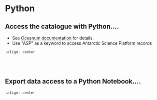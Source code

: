 # Python

## Access the catalogue with Python....
- See [Oceanum documentation](https://docs.oceanum.io/) for details.
- Use "ASP" as a keyword to access Antarctic Science Platform records 
 
```{image} python_jupyter.png
:align: center
```
<br>
<br>

 
## Export data access to a Python Notebook....
```{image} python_notebook.png
:align: center
```
<br>
<br>
